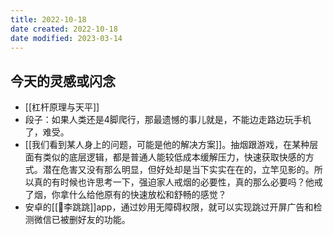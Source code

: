 ```yaml
---
title: 2022-10-18
date created: 2022-10-18
date modified: 2023-03-14
---
```


## 今天的灵感或闪念

- [[杠杆原理与天平]]
- 段子：如果人类还是4脚爬行，那最遗憾的事儿就是，不能边走路边玩手机了，难受。
- [[我们看到某人身上的问题，可能是他的解决方案]]。抽烟跟游戏，在某种层面有类似的底层逻辑，都是普通人能较低成本缓解压力，快速获取快感的方式。潜在危害又没有那么明显，但好处却是当下实实在在的，立竿见影的。所以真的有时候也许思考一下，强迫家人戒烟的必要性，真的那么必要吗？他戒了烟，你拿什么给他原有的快速放松和舒畅的感觉？
- 安卓的[[🤖李跳跳]]app，通过妙用无障碍权限，就可以实现跳过开屏广告和检测微信已被删好友的功能。
